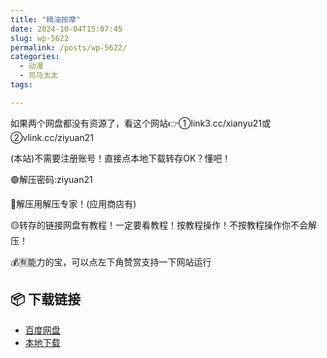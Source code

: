 ```yaml
---
title: "精油按摩"
date: 2024-10-04T15:07:45
slug: wp-5622
permalink: /posts/wp-5622/
categories:
  - 动漫
  - 司马太太
tags:

---
```


如果两个网盘都没有资源了，看这个网站👉①link3.cc/xianyu21或②vlink.cc/ziyuan21

(本站)不需要注册账号！直接点本地下载转存OK？懂吧！

🟢解压密码:ziyuan21

🔵解压用解压专家！(应用商店有)

🟡转存的链接网盘有教程！一定要看教程！按教程操作！不按教程操作你不会解压！

💰🈶能力的宝，可以点左下角赞赏支持一下网站运行

## 📦 下载链接
- [百度网盘](https://blziyuan21.com/pay-download/5622?key=2f7bd1914a&down_id=0)
- [本地下载](https://blziyuan21.com/pay-download/5622?key=2f7bd1914a&down_id=1)

